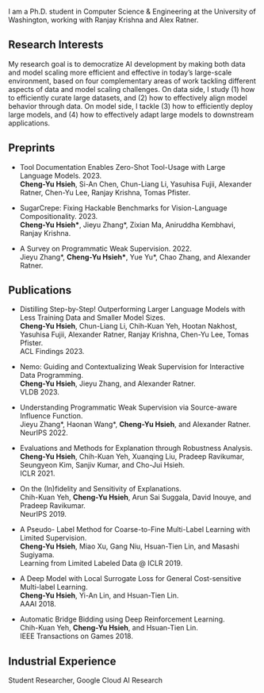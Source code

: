 I am a Ph.D. student in Computer Science & Engineering at the University of Washington, working with Ranjay Krishna and Alex Ratner.


## Research Interests
My research goal is to democratize AI development by making both data and model scaling more
efficient and effective in today’s large-scale environment, based on four complementary areas of work
tackling different aspects of data and model scaling challenges. On data side, I study (1) how to
efficiently curate large datasets, and (2) how to effectively align model behavior through data. On
model side, I tackle (3) how to efficiently deploy large models, and (4) how to effectively adapt large
models to downstream applications.

## Preprints
- Tool Documentation Enables Zero-Shot Tool-Usage with Large Language Models. 2023.
<br>**Cheng-Yu Hsieh**, Si-An Chen, Chun-Liang Li, Yasuhisa Fujii, Alexander Ratner, Chen-Yu Lee, Ranjay Krishna, Tomas Pfister.

- SugarCrepe: Fixing Hackable Benchmarks for Vision-Language Compositionality. 2023.
<br>**Cheng-Yu Hsieh\***, Jieyu Zhang\*, Zixian Ma, Aniruddha Kembhavi, Ranjay Krishna.

- A Survey on Programmatic Weak Supervision. 2022.
<br>Jieyu Zhang\*, **Cheng-Yu Hsieh\***, Yue Yu\*, Chao Zhang, and Alexander Ratner.  


## Publications
- Distilling Step-by-Step! Outperforming Larger Language Models with Less Training Data and Smaller Model Sizes.
<br>**Cheng-Yu Hsieh**, Chun-Liang Li, Chih-Kuan Yeh, Hootan Nakhost, Yasuhisa Fujii, Alexander Ratner, Ranjay Krishna, Chen-Yu Lee, Tomas Pfister.
<br>ACL Findings 2023.

-  Nemo: Guiding and Contextualizing Weak Supervision for Interactive Data Programming.
<br>**Cheng-Yu Hsieh**, Jieyu Zhang, and Alexander Ratner.
<br>VLDB 2023.

- Understanding Programmatic Weak Supervision via Source-aware Influence Function.
<br>Jieyu Zhang\*, Haonan Wang\*, **Cheng-Yu Hsieh**, and Alexander Ratner.
<br>NeurIPS 2022.

- Evaluations and Methods for Explanation through Robustness Analysis.
<br>**Cheng-Yu Hsieh**, Chih-Kuan Yeh, Xuanqing Liu, Pradeep Ravikumar, Seungyeon Kim, Sanjiv Kumar, and Cho-Jui Hsieh. 
<br>ICLR 2021.

- On the (In)fidelity and Sensitivity of Explanations.
<br> Chih-Kuan Yeh, **Cheng-Yu Hsieh**, Arun Sai Suggala, David Inouye, and Pradeep Ravikumar. 
<br>NeurIPS 2019.

- A Pseudo- Label Method for Coarse-to-Fine Multi-Label Learning with Limited Supervision.
<br>**Cheng-Yu Hsieh**, Miao Xu, Gang Niu, Hsuan-Tien Lin, and Masashi Sugiyama.
<br>Learning from Limited Labeled Data @ ICLR 2019.

- A Deep Model with Local Surrogate Loss for General Cost-sensitive Multi-label Learning.
<br>**Cheng-Yu Hsieh**, Yi-An Lin, and Hsuan-Tien Lin.
<br>AAAI 2018.

- Automatic Bridge Bidding using Deep Reinforcement Learning.
<br>Chih-Kuan Yeh, **Cheng-Yu Hsieh**, and Hsuan-Tien Lin.
<br>IEEE Transactions on Games 2018.


## Industrial Experience
Student Researcher, Google Cloud AI Research

